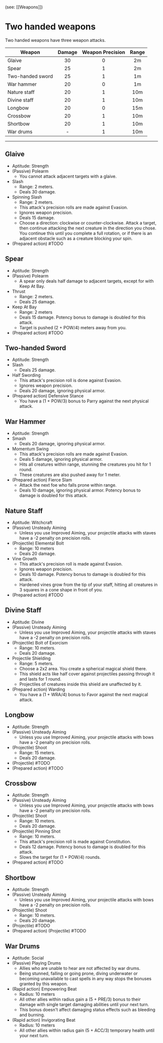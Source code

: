 (see: [[Weapons]])

# Two handed weapons
Two handed weapons have three weapon attacks.


| Weapon | Damage | Weapon Precision | Range |
| ---- | :--: | :--: | :--: |
| Glaive | 30 | 0 | 2m |
| Spear | 25 | 1 | 2m |
| Two-handed sword | 25 | 1 | 1m |
| War hammer | 20 | 0 | 1m |
| Nature staff | 20 | 1 | 10m |
| Divine staff | 20 | 1 | 10m |
| Longbow | 20 | 0 | 15m |
| Crossbow | 20 | 1 | 10m |
| Shortbow | 20 | 1 | 10m |
| War drums | - | 1 | 10m |

---
## Glaive
+ Aptitude: Strength
+ (Passive) Polearm
	+ You cannot attack adjacent targets with a glaive.
+ Slash
	+ Range: 2 meters.
	+ Deals 30 damage.
+ Spinning Slash
	+ Range: 2 meters.
	+ This attack's precision rolls are made against Evasion.
	+ Ignores weapon precision.
	+ Deals 15 damage.
	+ Choose a direction: clockwise or counter-clockwise. Attack a target, then continue attacking the next creature in the direction you chose. You continue this until you complete a full rotation, or if there is an adjacent obstacle such as a creature blocking your spin.
+ (Prepared action) #TODO 

## Spear
+ Aptitude: Strength
+ (Passive) Polearm
	+ A spear only deals half damage to adjacent targets, except for with Keep At Bay.
+ Thrust
	+ Range: 2 meters.
	+ Deals 25 damage.
+ Keep At Bay
	+ Range: 2 meters
	+ Deals 15 damage. Potency bonus to damage is doubled for this attack. 
	+ Target is pushed (2 + POW/4) meters away from you.
+ (Prepared action) #TODO 

## Two-handed Sword
+ Aptitude: Strength
+ Slash
	+ Deals 25 damage.
+ Half Swording
	+ This attack's precision roll is done against Evasion.
	+ Ignores weapon precision.
	+ Deals 20 damage, ignoring physical armor.
+ (Prepared action) Defensive Stance
	+ You have a (1 + POW/3) bonus to Parry against the next physical attack.

## War Hammer
+ Aptitude: Strength
+ Smash
	+ Deals 20 damage, ignoring physical armor.
+ Momentum Swing
	+ This attack's precision rolls are made against Evasion.
	+ Deals 5 damage, ignoring physical armor.
	+ Hits all creatures within range, stunning the creatures you hit for 1 round.
	+ These creatures are also pushed away for 1 meter.
+ (Prepared action) Fierce Slam 
	+ Attack the next foe who falls prone within range. 
	+ Deals 10 damage, ignoring physical armor. Potency bonus to damage is doubled for this attack.

## Nature Staff
+ Aptitude: Witchcraft
+ (Passive) Unsteady Aiming
	+ Unless you use Improved Aiming, your projectile attacks with staves have a -2 penalty on precision rolls. 
+ (Projectile) Elemental Bolt
	+ Range: 10 meters
	+ Deals 20 damage. 
+ Vine Growth
	+ This attack's precision roll is made against Evasion.
	+ Ignores weapon precision.
	+ Deals 10 damage. Potency bonus to damage is doubled for this attack.
	+ Hardened vines grow from the tip of your staff, hitting all creatures in 3 squares in a cone shape in front of you.
+ (Prepared action) #TODO 

## Divine Staff
+ Aptitude: Divine
+ (Passive) Unsteady Aiming
	+ Unless you use Improved Aiming, your projectile attacks with staves have a -2 penalty on precision rolls. 
+ (Projectile) Bolt of Exorcism
	+ Range: 10 meters.
	+ Deals 20 damage. 
+ Projectile Shielding
	+ Range: 5 meters.
	+ Choose a 2x2 area. You create a spherical magical shield there.
	+ This shield acts like half cover against projectiles passing through it and lasts for 1 round.
	+ Projectiles of creatures inside this shield are unaffected by it. 
+ (Prepared action) Warding
	+ You have a (1 + WRA/4) bonus to Favor against the next magical attack.

## Longbow
+ Aptitude: Strength
+ (Passive) Unsteady Aiming
	+ Unless you use Improved Aiming, your projectile attacks with bows have a -2 penalty on precision rolls. 
+ (Projectile) Shoot
	+ Range: 15 meters.
	+ Deals 20 damage.
+ (Projectile) #TODO 
+ (Prepared action) #TODO 

## Crossbow
+ Aptitude: Strength
+ (Passive) Unsteady Aiming
	+ Unless you use Improved Aiming, your projectile attacks with bows have a -2 penalty on precision rolls. 
+ (Projectile) Shoot
	+ Range: 10 meters.
	+ Deals 20 damage.
+ (Projectile) Pinning Shot
	+ Range: 10 meters.
	+ This attack's precision roll is made against Constitution.
	+ Deals 12 damage. Potency bonus to damage is doubled for this attack. 
	+ Slows the target for (1 + POW/4) rounds.
+ (Prepared action) #TODO 

## Shortbow
+ Aptitude: Strength
+ (Passive) Unsteady Aiming
	+ Unless you use Improved Aiming, your projectile attacks with bows have a -2 penalty on precision rolls. 
+ (Projectile) Shoot
	+ Range: 10 meters.
	+ Deals 20 damage.
+ (Projectile) #TODO 
+ (Prepared action) (Projectile) #TODO 

## War Drums
+ Aptitude: Social
+ (Passive) Playing Drums
	+ Allies who are unable to hear are not affected by war drums. 
	+ Being stunned, falling or going prone, diving underwater or becoming unavailable to cast spells in any way stops the bonuses granted by this weapon. 
+ (Rapid action) Empowering Beat
	+ Radius: 10 meters
	+ All other allies within radius gain a (5 + PRE/3) bonus to their damage with single target damaging abilities until your next turn. 
	+ This bonus doesn't affect damaging status effects such as bleeding and burning.
+ (Rapid action) Invigorating Beat
	+ Radius: 10 meters
	+ All other allies within radius gain (5 + ACC/3) temporary health until your next turn.
